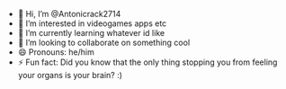 - 👋 Hi, I’m @Antonicrack2714
- 👀 I’m interested in videogames apps etc
- 🌱 I’m currently learning whatever id like
- 💞️ I’m looking to collaborate on something cool
- 😄 Pronouns: he/him
- ⚡ Fun fact: Did you know that the only thing stopping you from feeling your organs is your brain?  :)

<!---
Antonicrack2714/Antonicrack2714 is a ✨ special ✨ repository because its `README.md` (this file) appears on your GitHub profile.
You can click the Preview link to take a look at your changes.
--->
